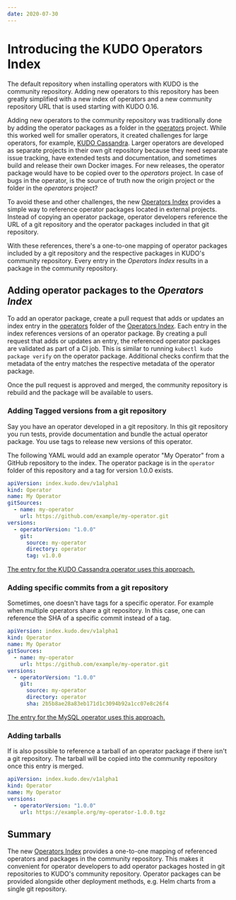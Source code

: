 ```yaml
---
date: 2020-07-30
---
```


# Introducing the KUDO Operators Index

The default repository when installing operators with KUDO is the community repository. Adding new operators to this repository has been greatly simplified with a new index of operators and a new community repository URL that is used starting with KUDO 0.16.

<!-- more -->

Adding new operators to the community repository was traditionally done by adding the operator packages as a folder in the [operators](https://github.com/kudobuilder/operators) project. While this worked well for smaller operators, it created challenges for large operators, for example, [KUDO Cassandra](https://github.com/mesosphere/kudo-cassandra-operator). Larger operators are developed as separate projects in their own git repository because they need separate issue tracking, have extended tests and documentation, and sometimes build and release their own Docker images. For new releases, the operator package would have to be copied over to the _operators_ project. In case of bugs in the operator, is the source of truth now the origin project or the folder in the _operators_ project?

To avoid these and other challenges, the new [Operators Index](https://github.com/kudobuilder/operators-index) provides a simple way to reference operator packages located in external projects. Instead of copying an operator package, operator developers reference the URL of a git repository and the operator packages included in that git repository.

With these references, there's a one-to-one mapping of operator packages included by a git repository and the respective packages in KUDO's community repository. Every entry in the _Operators Index_ results in a package in the community repository.

## Adding operator packages to the _Operators Index_

To add an operator package, create a pull request that adds or updates an index entry in the [operators](https://github.com/kudobuilder/operators-index/tree/main/operators) folder of the [Operators Index](https://github.com/kudobuilder/operators-index). Each entry in the index references versions of an operator package.
By creating a pull request that adds or updates an entry, the referenced operator packages are validated as part of a CI job. This is similar to running `kubectl kudo package verify` on the operator package. Additional checks confirm that the metadata of the entry matches the respective metadata of the operator package.

Once the pull request is approved and merged, the community repository is rebuild and the package will be available to users.

### Adding Tagged versions from a git repository

Say you have an operator developed in a git repository. In this git repository you run tests, provide documentation and bundle the actual operator package. You use tags to release new versions of this operator.

The following YAML would add an example operator "My Operator" from a GitHub repository to the index. The operator package is in the `operator` folder of this repository and a tag for version 1.0.0 exists.

```yaml
apiVersion: index.kudo.dev/v1alpha1
kind: Operator
name: My Operator
gitSources:
  - name: my-operator
    url: https://github.com/example/my-operator.git
versions:
  - operatorVersion: "1.0.0"
    git:
      source: my-operator
      directory: operator
      tag: v1.0.0
```

[The entry for the KUDO Cassandra operator uses this approach.](https://github.com/kudobuilder/operators-index/blob/main/operators/cassandra.yaml)

### Adding specific commits from a git repository

Sometimes, one doesn't have tags for a specific operator. For example when multiple operators share a git repository. In this case, one can reference the SHA of a specific commit instead of a tag.

```yaml
apiVersion: index.kudo.dev/v1alpha1
kind: Operator
name: My Operator
gitSources:
  - name: my-operator
    url: https://github.com/example/my-operator.git
versions:
  - operatorVersion: "1.0.0"
    git:
      source: my-operator
      directory: operator
      sha: 2b5b8ae28a83eb171d1c3094b92a1cc07e8c26f4
```

[The entry for the MySQL operator uses this approach.](https://github.com/kudobuilder/operators-index/blob/main/operators/mysql.yaml)

### Adding tarballs

If is also possible to reference a tarball of an operator package if there isn't a git repository. The tarball will be copied into the community repository once this entry is merged.

```yaml
apiVersion: index.kudo.dev/v1alpha1
kind: Operator
name: My Operator
versions:
  - operatorVersion: "1.0.0"
    url: https://example.org/my-operator-1.0.0.tgz
```

## Summary

The new [Operators Index](https://github.com/kudobuilder/operators-index) provides a one-to-one mapping of referenced operators and packages in the community repository. This makes it convenient for operator developers to add operator packages hosted in git repositories to KUDO's community repository. Operator packages can be provided alongside other deployment methods, e.g. Helm charts from a single git repository.

<Authors about="nfnt" />
